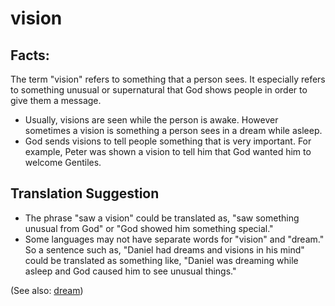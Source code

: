 # vision #

## Facts: ##

The term "vision" refers to something that a person sees. It especially refers to something unusual or supernatural that God shows people in order to give them a message.

 * Usually, visions are seen while the person is awake. However sometimes a vision is something a person sees in a dream while asleep.
 * God sends visions to tell people something that is very important. For example, Peter was shown a vision to tell him that God wanted him to welcome Gentiles.

## Translation Suggestion ##

 * The phrase "saw a vision" could be translated as, "saw something unusual from God" or "God showed him something special."
 * Some languages may not have separate words for "vision" and "dream." So a sentence such as, "Daniel had dreams and visions in his mind" could be translated as something like, "Daniel was dreaming while asleep and God caused him to see unusual things."

(See also: [dream](../other/dream.md))

